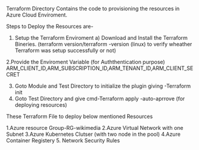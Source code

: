 Terraform Directory Contains the code to provisioning the resources in Azure Cloud Enviroment.

Steps to Deploy the Resources are-

1. Setup the Terraform Enviroment
  a) Download and Install the Terraform Bineries.
  (terraform version/terraform -version (linux) to verify wheather Terraform was setup successfully or not)

2.Provide the Enviroment Variable (for Auththentication purpose) 
  ARM_CLIENT_ID,ARM_SUBSCRIPTION_ID,ARM_TENANT_ID,ARM_CLIENT_SECRET
  
3. Goto Module and Test Directory to initialize the plugin  giving -Terraform init
4. Goto Test Directory and give cmd-Terraform apply -auto-aprrove (for deploying resources)

These Terraform File to deploy below mentioned Resources

1.Azure resource Group-RG-wikimedia
2.Azure Virtual Network with one Subnet
3.Azure Kubernetes Clutser (with two node in the pool)
4.Azure Container Registery
5. Network Security Rules
